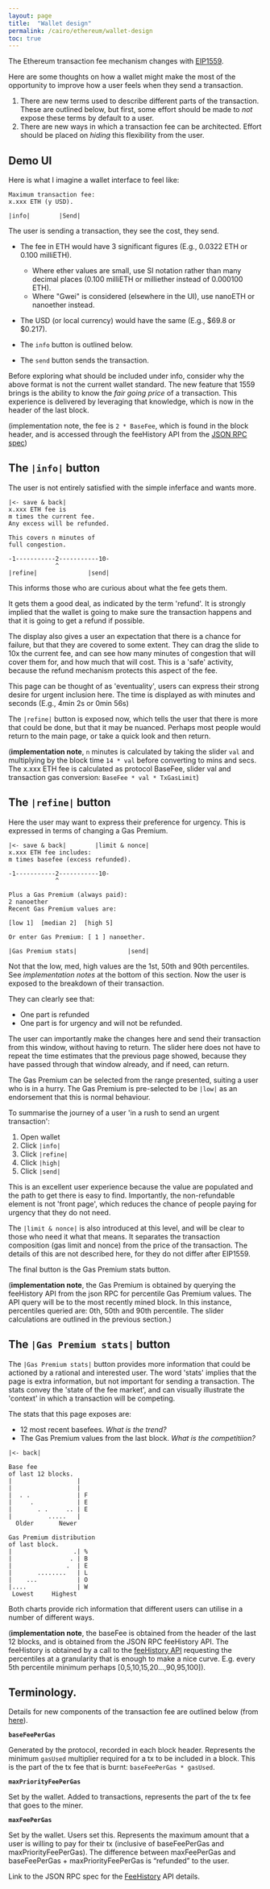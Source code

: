 ```yaml
---
layout: page
title:  "Wallet design"
permalink: /cairo/ethereum/wallet-design
toc: true
---
```


The Ethereum transaction fee mechanism changes with
[EIP1559](https://hackmd.io/@timbeiko/1559-updates/https%3A%2F%2Fhackmd.io%2F%40timbeiko%2F1559-resources).

Here are some thoughts on how a wallet might make the most of the opportunity to improve
how a user feels when they send a transaction.

1. There are new terms used to describe different parts of the transaction. These are
outlined below, but first, some effort should be made to *not* expose these terms by default
to a user.
2. There are new ways in which a transaction fee can be architected. Effort should be
placed on *hiding* this flexibility from the user.

## Demo UI

Here is what I imagine a wallet interface to feel like:

```
Maximum transaction fee:
x.xxx ETH (y USD).

|info|        |Send|
```

The user is sending a transaction, they see the cost, they send.

- The fee in ETH would have 3 significant figures (E.g., 0.0322 ETH or 0.100 milliETH).
    - Where ether values are small, use SI notation rather than many decimal places
(0.100 milliETH or milliether instead of 0.000100 ETH).
    - Where "Gwei" is considered (elsewhere in the UI), use nanoETH or nanoether instead.

- The USD (or local currency) would have the same (E.g., $69.8 or $0.217).
- The `info` button is outlined below.
- The `send` button sends the transaction.

Before exploring what should be included under info, consider why the above format
is not the current wallet standard. The new feature that 1559 brings is the ability
to know the *fair going price* of a transaction. This experience is delivered by leveraging
that knowledge, which is now in the header of the last block.

(implementation note, the fee is `2 * BaseFee`, which is found in the block header, and
is accessed through the feeHistory API from the
[JSON RPC spec](https://github.com/ethereum/eth1.0-specs/blob/master/json-rpc/spec.json))

## The `|info|` button

The user is not entirely satisfied with the simple inferface and wants more.

```
|<- save & back|
x.xxx ETH fee is
m times the current fee.
Any excess will be refunded.

This covers n minutes of
full congestion.

-1-----------2-----------10-
             ^
|refine|              |send|
```

This informs those who are curious about what the fee gets them.

It gets them a good deal, as indicated by the term 'refund'. It
is strongly implied that the wallet is going to make sure the transaction happens
and that it is going to get a refund if possible.

The display also gives a user an expectation that there is a chance for failure,
but that they are covered to some extent. They can drag the slide to 10x the current fee,
and can see how many minutes of congestion that will cover them for, and how much that will
cost. This is a 'safe' activity, because the refund mechanism protects this aspect of the fee.

This page can be thought of as 'eventuality', users can express their strong desire for
urgent inclusion here. The time is displayed as with minutes and seconds
(E.g., 4min 2s or 0min 56s)

The `|refine|` button is exposed now, which tells the user that there is more that could be
done, but that it may be nuanced. Perhaps most people would return to the main page, or
take a quick look and then return.

(**implementation note**, `n` minutes is calculated by taking the slider `val` and
multiplying by the block time `14 * val` before converting to mins and secs. The x.xxx ETH
fee is calculated as protocol BaseFee, slider val and transaction gas
conversion: `BaseFee * val * TxGasLimit`)


## The `|refine|` button

Here the user may want to express their preference for urgency. This is expressed in terms
of changing a Gas Premium.

```
|<- save & back|        |limit & nonce|
x.xxx ETH fee includes:
m times basefee (excess refunded).

-1-----------2-----------10-
             ^

Plus a Gas Premium (always paid):
2 nanoether
Recent Gas Premium values are:

[low 1]  [median 2]  [high 5]

Or enter Gas Premium: [ 1 ] nanoether.

|Gas Premium stats|              |send|
```

Not that the low, med, high values are the 1st, 50th and 90th percentiles.
See *implementation notes* at the bottom of this section.
Now the user is exposed to the breakdown of their transaction.

They can clearly see that:
- One part is refunded
- One part is for urgency and will not be refunded.

The user can importantly make the changes here and send their transaction
from this window, without having to return. The slider here does not
have to repeat the time estimates that the previous page showed, because they have
passed through that window already, and if need, can return.

The Gas Premium can be selected from the range presented, suiting a user who is in a hurry.
The Gas Premium is pre-selected to be `|low|` as an endorsement that this is normal behaviour.

To summarise the journey of a user 'in a rush to send an urgent transaction':

1. Open wallet
2. Click `|info|`
3. Click `|refine|`
4. Click `|high|`
5. Click `|send|`

This is an excellent user experience because the value are populated and
the path to get there is easy to find. Importantly, the non-refundable
element is not 'front page', which reduces the chance of people
paying for urgency that they do not need.

The `|limit & nonce|` is also introduced at this level, and will be
clear to those who need it what that means. It separates the transaction
composition (gas limit and nonce) from the price of the transaction. The details
of this are not described here, for they do not differ after EIP1559.

The final button is the Gas Premium stats button.

(**implementation note**, the Gas Premium is obtained by querying the feeHistory API from
the json RPC for percentile Gas Premium values. The API query will be to the most recently mined
block. In this instance, percentiles queried are: 0th, 50th and 90th percentile.
The slider calculations are outlined in the previous section.)

## The `|Gas Premium stats|` button

The `|Gas Premium stats|` button provides more information that could be actioned
by a rational and interested user. The word 'stats' implies that the
page is extra information, but not important for sending a transaction.
The stats convey the 'state of the fee market', and can visually
illustrate the 'context' in which a transaction will be competing.

The stats that this page exposes are:

- 12 most recent basefees. *What is the trend?*
- The Gas Premium values from the last block. *What is the competitiion?*

```
|<- back|

Base fee
of last 12 blocks.
|                  |
|                  |
|  . .             | F
|     .            | E
|       . .     .. | E
|          .....   |
  Older       Newer

Gas Premium distribution
of last block.
|                 .| %
|                . | B
|               .  | E
|       ........   | L
|    ...           | O
|....              | W
 Lowest     Highest
```

Both charts provide rich information that different users
can utilise in a number of different ways.

(**implementation note**, the baseFee is obtained from the header of the last 12 blocks, and
is obtained from the JSON RPC feeHistory API.
The feeHistory is obtained by a call to the
[feeHistory API](https://github.com/ethereum/eth1.0-specs/blob/master/json-rpc/spec.json)
requesting the percentiles
at a granularity that is enough to make a nice curve. E.g. every 5th percentile minimum perhaps
[0,5,10,15,20...,90,95,100]).

## Terminology.

Details for new components of the transaction fee are outlined below (from
[here](https://hackmd.io/@q8X_WM2nTfu6nuvAzqXiTQ/1559-wallets)).

**`baseFeePerGas`**

Generated by the protocol, recorded in each block header.
Represents the minimum `gasUsed` multiplier required for a tx to be included in a block.
This is the part of the tx fee that is burnt: `baseFeePerGas * gasUsed`.

**`maxPriorityFeePerGas`**

Set by the wallet. Added to transactions, represents the part of the tx fee that goes to the miner.

**`maxFeePerGas`**

Set by the wallet. Users set this. Represents the maximum amount that a user is willing to
pay for their tx (inclusive of baseFeePerGas and maxPriorityFeePerGas).
The difference between maxFeePerGas and baseFeePerGas + maxPriorityFeePerGas
is “refunded” to the user.

Link to the JSON RPC spec for the
[FeeHistory](https://github.com/ethereum/eth1.0-specs/blob/master/json-rpc/spec.json)
API details.